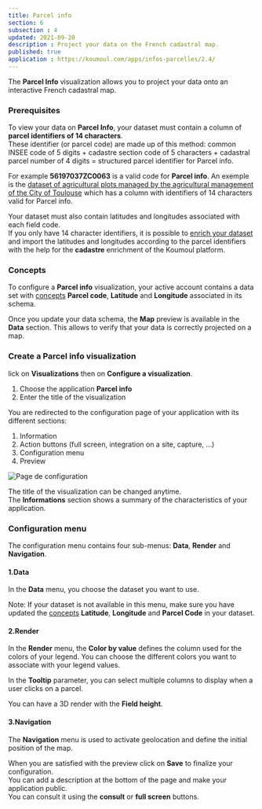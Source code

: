 ```yaml
---
title: Parcel info
section: 6
subsection : 4
updated: 2021-09-20
description : Project your data on the French cadastral map.
published: true
application : https://koumoul.com/apps/infos-parcelles/2.4/
---
```


The **Parcel Info** visualization allows you to project your data onto an interactive French cadastral map.

### Prerequisites

To view your data on **Parcel Info**, your dataset must contain a column of **parcel identifiers of 14 characters**.  
These identifier (or parcel code) are made up of this method: common INSEE code of 5 digits + cadastre section code of 5 characters + cadastral parcel number of 4 digits = structured parcel identifier for Parcel info.


For example **56197037ZC0063** is a valid code for **Parcel info**. An exemple is the [dataset of agricultural plots managed by the agricultural management of the City of Toulouse](https://koumoul.com/data-fair/api/v1/datasets/domaine-agricole-toulouse/full) which has a column with identifiers of 14 characters valid for Parcel info.

Your dataset must also contain latitudes and longitudes associated with each field code.  
If you only have 14 character identifiers, it is possible to [enrich your dataset](./user-guide-backoffice/enrichment) and import the latitudes and longitudes according to the parcel identifiers with the help for the **cadastre** enrichment of the Koumoul platform.

### Concepts

To configure a **Parcel info** visualization, your active account contains a data set with [concepts](./user-guide-backoffice/concept) **Parcel code**, **Latitude** and **Longitude** associated in its schema.

Once you update your data schema, the **Map** preview is available in the **Data** section. This allows to verify that your data is correctly projected on a map.

### Create a Parcel info visualization

lick on **Visualizations** then on **Configure a visualization**.


1. Choose the application **Parcel info**
2. Enter the title of the visualization

<p>
</p>

You are redirected to the configuration page of your application with its different sections:  

1. Information
2. Action buttons (full screen, integration on a site, capture, ...)
3. Configuration menu
4. Preview

![Page de configuration](./images/user-guide-backoffice/infos-parcelles-config.jpg)

The title of the visualization can be changed anytime.  
The **Informations** section shows a summary of the characteristics of your application.

### Configuration menu

The configuration menu contains four sub-menus: **Data**, **Render** and **Navigation**.

#### 1.Data

In the **Data** menu, you choose the dataset you want to use.  

Note: If your dataset is not available in this menu, make sure you have updated the [concepts](./user-guide-backoffice/concept) **Latitude**, **Longitude** and **Parcel Code** in your dataset.

#### 2.Render

In the **Render** menu, the **Color by value** defines the column used for the colors of your legend. You can choose the different colors you want to associate with your legend values.  

In the **Tooltip** parameter, you can select multiple columns to display when a user clicks on a parcel.

You can have a 3D render with the **Field height**.

#### 3.Navigation

The **Navigation** menu is used to activate geolocation and define the initial position of the map.

When you are satisfied with the preview click on **Save** to finalize your configuration.  
You can add a description at the bottom of the page and make your application public.  
You can consult it using the **consult** or **full screen** buttons.
